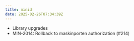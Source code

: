 ```yaml
---
title: minid
date: 2025-02-26T07:34:39Z
---
```

- Library upgrades
- MIN-2014: Rollback to maskinporten authorization (#214)

